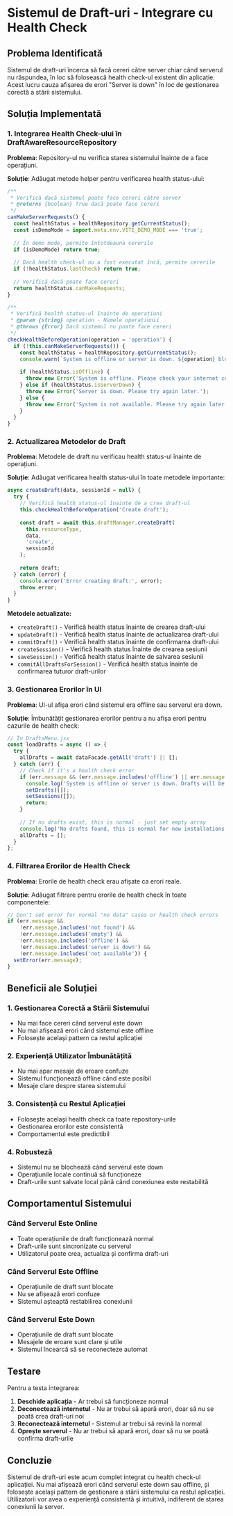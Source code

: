 # Sistemul de Draft-uri - Integrare cu Health Check

## Problema Identificată

Sistemul de draft-uri încerca să facă cereri către server chiar când serverul nu răspundea, în loc să folosească health check-ul existent din aplicație. Acest lucru cauza afișarea de erori "Server is down" în loc de gestionarea corectă a stării sistemului.

## Soluția Implementată

### 1. Integrarea Health Check-ului în DraftAwareResourceRepository

**Problema**: Repository-ul nu verifica starea sistemului înainte de a face operațiuni.

**Soluție**: Adăugat metode helper pentru verificarea health status-ului:

```javascript
/**
 * Verifică dacă sistemul poate face cereri către server
 * @returns {boolean} True dacă poate face cereri
 */
canMakeServerRequests() {
  const healthStatus = healthRepository.getCurrentStatus();
  const isDemoMode = import.meta.env.VITE_DEMO_MODE === 'true';
  
  // În demo mode, permite întotdeauna cererile
  if (isDemoMode) return true;
  
  // Dacă health check-ul nu a fost executat încă, permite cererile
  if (!healthStatus.lastCheck) return true;
  
  // Verifică dacă poate face cereri
  return healthStatus.canMakeRequests;
}

/**
 * Verifică health status-ul înainte de operațiuni
 * @param {string} operation - Numele operațiunii
 * @throws {Error} Dacă sistemul nu poate face cereri
 */
checkHealthBeforeOperation(operation = 'operation') {
  if (!this.canMakeServerRequests()) {
    const healthStatus = healthRepository.getCurrentStatus();
    console.warn(`System is offline or server is down. ${operation} blocked.`);
    
    if (healthStatus.isOffline) {
      throw new Error('System is offline. Please check your internet connection.');
    } else if (healthStatus.isServerDown) {
      throw new Error('Server is down. Please try again later.');
    } else {
      throw new Error('System is not available. Please try again later.');
    }
  }
}
```

### 2. Actualizarea Metodelor de Draft

**Problema**: Metodele de draft nu verificau health status-ul înainte de operațiuni.

**Soluție**: Adăugat verificarea health status-ului în toate metodele importante:

```javascript
async createDraft(data, sessionId = null) {
  try {
    // Verifică health status-ul înainte de a crea draft-ul
    this.checkHealthBeforeOperation('Create draft');
    
    const draft = await this.draftManager.createDraft(
      this.resourceType,
      data,
      'create',
      sessionId
    );
    
    return draft;
  } catch (error) {
    console.error('Error creating draft:', error);
    throw error;
  }
}
```

**Metodele actualizate:**
- `createDraft()` - Verifică health status înainte de crearea draft-ului
- `updateDraft()` - Verifică health status înainte de actualizarea draft-ului
- `commitDraft()` - Verifică health status înainte de confirmarea draft-ului
- `createSession()` - Verifică health status înainte de crearea sesiunii
- `saveSession()` - Verifică health status înainte de salvarea sesiunii
- `commitAllDraftsForSession()` - Verifică health status înainte de confirmarea tuturor draft-urilor

### 3. Gestionarea Erorilor în UI

**Problema**: UI-ul afișa erori când sistemul era offline sau serverul era down.

**Soluție**: Îmbunătățit gestionarea erorilor pentru a nu afișa erori pentru cazurile de health check:

```javascript
// În DraftsMenu.jsx
const loadDrafts = async () => {
  try {
    allDrafts = await dataFacade.getAll('draft') || [];
  } catch (err) {
    // Check if it's a health check error
    if (err.message && (err.message.includes('offline') || err.message.includes('server is down') || err.message.includes('not available'))) {
      console.log('System is offline or server is down. Drafts will be loaded when connection is restored.');
      setDrafts([]);
      setSessions([]);
      return;
    }
    
    // If no drafts exist, this is normal - just set empty array
    console.log('No drafts found, this is normal for new installations');
    allDrafts = [];
  }
};
```

### 4. Filtrarea Erorilor de Health Check

**Problema**: Erorile de health check erau afișate ca erori reale.

**Soluție**: Adăugat filtrare pentru erorile de health check în toate componentele:

```javascript
// Don't set error for normal "no data" cases or health check errors
if (err.message && 
    !err.message.includes('not found') && 
    !err.message.includes('empty') &&
    !err.message.includes('offline') &&
    !err.message.includes('server is down') &&
    !err.message.includes('not available')) {
  setError(err.message);
}
```

## Beneficii ale Soluției

### 1. Gestionarea Corectă a Stării Sistemului
- Nu mai face cereri când serverul este down
- Nu mai afișează erori când sistemul este offline
- Folosește același pattern ca restul aplicației

### 2. Experiență Utilizator Îmbunătățită
- Nu mai apar mesaje de eroare confuze
- Sistemul funcționează offline când este posibil
- Mesaje clare despre starea sistemului

### 3. Consistență cu Restul Aplicației
- Folosește același health check ca toate repository-urile
- Gestionarea erorilor este consistentă
- Comportamentul este predictibil

### 4. Robusteză
- Sistemul nu se blochează când serverul este down
- Operațiunile locale continuă să funcționeze
- Draft-urile sunt salvate local până când conexiunea este restabilită

## Comportamentul Sistemului

### Când Serverul Este Online
- Toate operațiunile de draft funcționează normal
- Draft-urile sunt sincronizate cu serverul
- Utilizatorul poate crea, actualiza și confirma draft-uri

### Când Serverul Este Offline
- Operațiunile de draft sunt blocate
- Nu se afișează erori confuze
- Sistemul așteaptă restabilirea conexiunii

### Când Serverul Este Down
- Operațiunile de draft sunt blocate
- Mesajele de eroare sunt clare și utile
- Sistemul încearcă să se reconecteze automat

## Testare

Pentru a testa integrarea:

1. **Deschide aplicația** - Ar trebui să funcționeze normal
2. **Deconectează internetul** - Nu ar trebui să apară erori, doar să nu se poată crea draft-uri noi
3. **Reconectează internetul** - Sistemul ar trebui să revină la normal
4. **Oprește serverul** - Nu ar trebui să apară erori, doar să nu se poată confirma draft-urile

## Concluzie

Sistemul de draft-uri este acum complet integrat cu health check-ul aplicației. Nu mai afișează erori când serverul este down sau offline, și folosește același pattern de gestionare a stării sistemului ca restul aplicației. Utilizatorii vor avea o experiență consistentă și intuitivă, indiferent de starea conexiunii la server.
